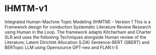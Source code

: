 # IHMTM-v1
Integrated Human-Machine Topic Modeling (IHMTM) - Version 1
This is a Framework design for conduction Systematic Literature Review Research using Human in the Loop. The framework adapts Kitcherham and Charter SLR and uses the following Techniques alongside Human review of the Literature;
Latent Dirichlet Allocation (LDA)
Sentence-BERT (SBERT) and BERTopic
LLM using Opensource GPT-neo and FLAN t-5
